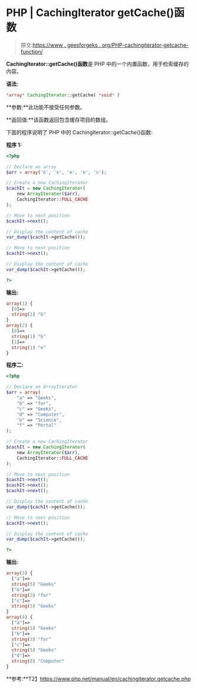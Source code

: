 # PHP | CachingIterator getCache()函数

> 原文:[https://www . geesforgeks . org/PHP-cachingiterator-getcache-function/](https://www.geeksforgeeks.org/php-cachingiterator-getcache-function/)

**CachingIterator::getCache()函数**是 PHP 中的一个内置函数，用于检索缓存的内容。

**语法:**

```php
*array* CachingIterator::getCache( *void* )
```

**参数:**此功能不接受任何参数。

**返回值:**该函数返回包含缓存项目的数组。

下面的程序说明了 PHP 中的 CachingIterator::getCache()函数:

**程序 1:**

```php
<?php

// Declare an array
$arr = array('G', 'e', 'e', 'k', 's');

// Create a new CachingIterator
$cachIt = new CachingIterator(
    new ArrayIterator($arr), 
    CachingIterator::FULL_CACHE
);

// Move to next position
$cachIt->next();

// Display the content of cache
var_dump($cachIt->getCache());

// Move to next position
$cachIt->next();

// Display the content of cache
var_dump($cachIt->getCache());

?>
```

**输出:**

```php
array(1) {
  [0]=>
  string(1) "G"
}
array(2) {
  [0]=>
  string(1) "G"
  [1]=>
  string(1) "e"
}

```

**程序二:**

```php
<?php

// Declare an ArrayIterator
$arr = array(
    "a" => "Geeks",
    "b" => "for",
    "c" => "Geeks",
    "d" => "Computer",
    "e" => "Science",
    "f" => "Portal"
);

// Create a new CachingIterator
$cachIt = new CachingIterator(
    new ArrayIterator($arr), 
    CachingIterator::FULL_CACHE
);

// Move to next position
$cachIt->next();
$cachIt->next();
$cachIt->next();

// Display the content of cache
var_dump($cachIt->getCache());

// Move to next position
$cachIt->next();

// Display the content of cache
var_dump($cachIt->getCache());

?>
```

**输出:**

```php
array(3) {
  ["a"]=>
  string(5) "Geeks"
  ["b"]=>
  string(3) "for"
  ["c"]=>
  string(5) "Geeks"
}
array(4) {
  ["a"]=>
  string(5) "Geeks"
  ["b"]=>
  string(3) "for"
  ["c"]=>
  string(5) "Geeks"
  ["d"]=>
  string(8) "Computer"
}

```

**参考:**T2】https://www.php.net/manual/en/cachingiterator.getcache.php